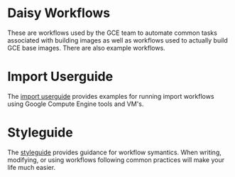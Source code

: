 # Daisy Workflows
These are workflows used by the GCE team to automate common tasks associated
with building images as well as workflows used to actually build GCE base
images. There are also example workflows.

# Import Userguide
The [import
userguide](https://googlecloudplatform.github.io/compute-image-tools/image-import.html)
provides examples for running import workflows using Google Compute Engine tools
and VM's.

# Styleguide
The
[styleguide](https://googlecloudplatform.github.io/compute-image-tools/daisy-styleguide.html)
provides guidance for workflow symantics. When writing, modifying, or using
workflows following common practices will make your life much easier.

